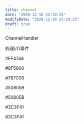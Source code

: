 ```yaml
---
title: channel
date: "2020-12-10 23:10:25"
modifyDate: "2020-12-10 23:10:25"
draft: true
---
```

ChannelHandler

处理I/O事件

#FF4748

#8F5900

#787C00

#50805B

#50805B

#3C3F41

#3C3F41
